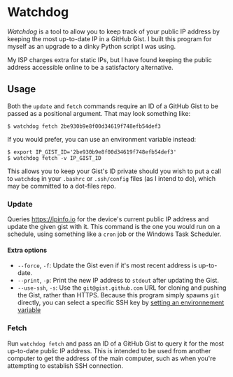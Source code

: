 # Watchdog

*Watchdog* is a tool to allow you to keep track of your public IP address by
keeping the most up-to-date IP in a GitHub Gist. I built this program for myself
as an upgrade to a dinky Python script I was using.

My ISP charges extra for static IPs, but I have found keeping the public address
accessible online to be a satisfactory alternative.

## Usage

Both the `update` and `fetch` commands require an ID of a GitHub Gist to be
passed as a positional argument. That may look something like:

```console
$ watchdog fetch 2be930b9e8f00d34619f748efb54def3
```

If you would prefer, you can use an environment variable instead:

```console
$ export IP_GIST_ID='2be930b9e8f00d34619f748efb54def3'
$ watchdog fetch -v IP_GIST_ID
```

This allows you to keep your Gist's ID private should you wish to put a call to
`watchdog` in your `.bashrc` or `.ssh/config` files (as I intend to do), which
may be committed to a dot-files repo.


### Update

Queries https://ipinfo.io for the device's current public IP address and update
the given gist with it. This command is the one you would run on a schedule,
using something like a `cron` job or the Windows Task Scheduler.

#### Extra options

- `--force`, `-f`: Update the Gist even if it's most recent address is
  up-to-date.
- `--print`, `-p`: Print the new IP address to `stdout` after updating the Gist.
- `--use-ssh`, `-s`: Use the `git@gist.github.com` URL for cloning and pushing
  the Gist, rather than HTTPS. Because this program simply spawns `git`
  directly, you can select a specific SSH key by [setting an environnement
  variable](https://stackoverflow.com/a/29754018/10549827)


### Fetch

Run `watchdog fetch` and pass an ID of a GitHub Gist to query it for the most
up-to-date public IP address. This is intended to be used from another computer
to get the address of the main computer, such as when you're attempting to
establish SSH connection.